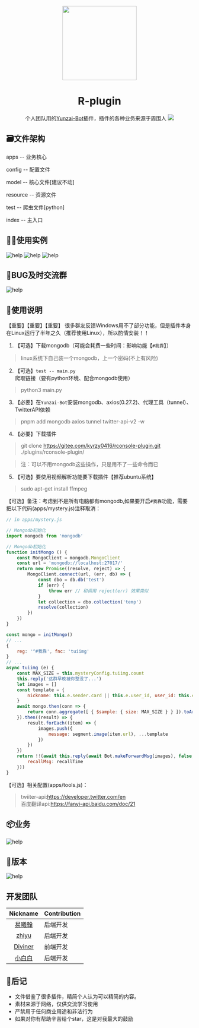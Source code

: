 <p align="center">
  <a href="https://gitee.com/kyrzy0416/rconsole-plugin">
    <img width="200" src="./img/logo.png">
  </a>
</p>

<div align="center">
    <h1>R-plugin</h1>
    个人团队用的<a href="https://gitee.com/Le-niao/Yunzai-Bot" target="_blank">Yunzai-Bot</a>插件，插件的各种业务来源于周围人
<img src="https://cdn.jsdelivr.net/gh/xianxincoder/xianxincoder/assets/github-contribution-grid-snake.svg">
</div>

## 🗃️文件架构
apps -- 业务核心

config -- 配置文件

model -- 核心文件[建议不动]

resource -- 资源文件

test -- 爬虫文件[python]

index -- 主入口

##  🧏‍♂️使用实例
![help](./img/example.png)
![help](./img/example2.png)
![help](./img/example3.png)

##  🤺BUG及时交流群
![help](./img/community.jpg)

## 📔使用说明
【重要】【重要】【重要】 很多群友反馈Windows用不了部分功能，但是插件本身在Linux运行了半年之久（推荐使用Linux），所以酌情安装！！  

1. 【可选】下载mongodb（可能会耗费一些时间：影响功能【`#我靠`】）
> linux系统下自己装一个mongodb，上一个密码(不上有风险)
2. 【可选】`test -- main.py`爬取链接（要有python环境、配合mongodb使用）
> python3 main.py
3. 【必要】在`Yunzai-Bot`安装mongodb、axios(0.27.2)、代理工具（tunnel）、TwitterAPI依赖
> pnpm add mongodb axios tunnel twitter-api-v2 -w

4. 【必要】下载插件
> git clone https://gitee.com/kyrzy0416/rconsole-plugin.git ./plugins/rconsole-plugin/

> 注：可以不用mongodb这些操作，只是用不了一些命令而已
5. 【可选】要使用视频解析功能要下载插件【推荐ubuntu系统】
> sudo apt-get install ffmpeg

【可选】备注：考虑到不是所有电脑都有mongodb,如果要开启`#我靠`功能，需要把以下代码(apps/mystery.js)注释取消：
```javascript
// in apps/mystery.js

// Mongodb初始化
import mongodb from 'mongodb'

// Mongodb初始化
function initMongo () {
    const MongoClient = mongodb.MongoClient
    const url = 'mongodb://localhost:27017/'
    return new Promise((resolve, reject) => {
        MongoClient.connect(url, (err, db) => {
            const dbo = db.db('test')
            if (err) {
                throw err // 和调用 reject(err) 效果类似
            }
            let collection = dbo.collection('temp')
            resolve(collection)
        })
    })
}

const mongo = initMongo()
// ...
{
    reg: '^#我靠', fnc: 'tuiimg'
}
// ...
async tuiimg (e) {
    const MAX_SIZE = this.mysteryConfig.tuiimg.count
    this.reply('这群早晚被你整没了...')
    let images = []
    const template = {
        nickname: this.e.sender.card || this.e.user_id, user_id: this.e.user_id
    }
    await mongo.then(conn => {
        return conn.aggregate([ { $sample: { size: MAX_SIZE } } ]).toArray()
    }).then((result) => {
        result.forEach((item) => {
            images.push({
                message: segment.image(item.url), ...template
            })
        })
    })
    return !!(await this.reply(await Bot.makeForwardMsg(images), false, {
        recallMsg: recallTime
    }))
}
```

【可选】相关配置(apps/tools.js)：
> twiiter-api:https://developer.twitter.com/en  
> 百度翻译api:https://fanyi-api.baidu.com/doc/21  
## 📦业务
![help](./img/help.jpg)

## 🤳版本
![help](./img/version.jpg)

## 开发团队
| Nickname                                                     | Contribution |
| :----------------------------------------------------------: |--------------|
|[易曦翰](https://gitee.com/yixihan) | 后端开发         |
|[zhiyu](https://gitee.com/kyrzy0416) | 后端开发         |
|[Diviner](https://gitee.com/divinerJJ) | 前端开发         |
|[小白白](https://gitee.com/little_White01) | 后端开发         |

## 🚀后记
* 文件借鉴了很多插件，精简个人认为可以精简的内容。 
* 素材来源于网络，仅供交流学习使用 
* 严禁用于任何商业用途和非法行为 
* 如果对你有帮助辛苦给个star，这是对我最大的鼓励